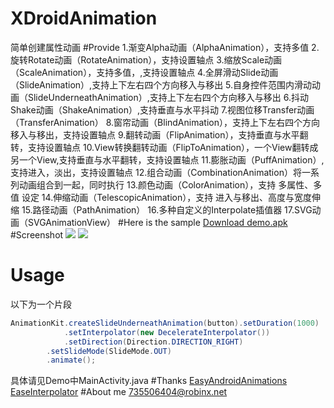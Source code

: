 # XDroidAnimation
简单创建属性动画
#Provide
	 1.渐变Alpha动画（AlphaAnimation），支持多值
	 2.旋转Rotate动画（RotateAnimation），支持设置轴点
	 3.缩放Scale动画（ScaleAnimation），支持多值，,支持设置轴点
	 4.全屏滑动Slide动画（SlideAnimation）,支持上下左右四个方向移入与移出
	 5.自身控件范围内滑动动画（SlideUnderneathAnimation）,支持上下左右四个方向移入与移出
	 6.抖动Shake动画（ShakeAnimation）,支持垂直与水平抖动
	 7.视图位移Transfer动画（TransferAnimation）
	 8.窗帘动画（BlindAnimation），支持上下左右四个方向移入与移出，支持设置轴点
	 9.翻转动画（FlipAnimation），支持垂直与水平翻转，支持设置轴点
	 10.View转换翻转动画（FlipToAnimation），一个View翻转成另一个View,支持垂直与水平翻转，支持设置轴点
	 11.膨胀动画（PuffAnimation）, 支持进入，淡出，支持设置轴点
	 12.组合动画（CombinationAnimation）将一系列动画组合到一起，同时执行
	 13.颜色动画（ColorAnimation），支持 多属性、多值 设定
	 14.伸缩动画（TelescopicAnimation），支持 进入与移出、高度与宽度伸缩
	 15.路径动画（PathAnimation）
	 16.多种自定义的Interpolate插值器
	 17.SVG动画（SVGAnimationView）
#Here is the sample
[Download demo.apk](https://github.com/robinxdroid/XDroidAnimation/blob/master/XDroidAnimationExample.apk?raw=true)
#Screenshot
![](https://github.com/robinxdroid/XDroidAnimation/blob/master/XDroidAnimation.gif) 
![](https://github.com/robinxdroid/XDroidAnimation/blob/master/XDroidAnimation2.gif) 

# Usage
以下为一个片段
```java
AnimationKit.createSlideUnderneathAnimation(button).setDuration(1000)
            .setInterpolator(new DecelerateInterpolator())
            .setDirection(Direction.DIRECTION_RIGHT)
	    .setSlideMode(SlideMode.OUT)
	    .animate();
```
具体请见Demo中MainActivity.java
#Thanks
[EasyAndroidAnimations](https://github.com/2359media/EasyAndroidAnimations)<br>
[EaseInterpolator](https://github.com/cimi-chen/EaseInterpolator)
#About me
735506404@robinx.net

